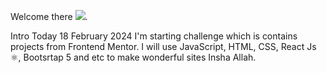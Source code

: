 Welcome there <img src="https://cdn-icons-png.freepik.com/256/9267/9267412.png?ga=GA1.1.394899043.1705554852&semt=ais"/>.

Intro
    Today 18 February 2024 I'm starting challenge which is contains projects from Frontend Mentor.
I will use JavaScript, HTML, CSS, React Js ⚛️, Bootsrtap 5 and etc to make wonderful sites Insha Allah.
